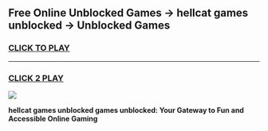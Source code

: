 
## Free Online Unblocked Games → hellcat games unblocked → Unblocked Games
<h3>
<a href="https://premium.freeplayer.one?title=hellcat_games_unblocked&ref=21F">CLICK TO PLAY</a></h3>
<hr>

<h3>
<a href="https://premium.freeplayer.one?title=hellcat_games_unblocked&ref=21F">CLICK 2 PLAY</a>
  
</h3>

<a href="https://premium.freeplayer.one?title=hellcat_games_unblocked&ref=21F/"><img src="https://clearcache.store/games.png"></a>


**hellcat games unblocked games unblocked: Your Gateway to Fun and Accessible Online Gaming**
